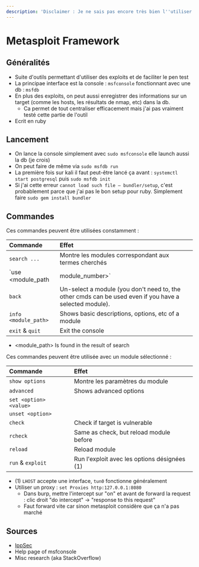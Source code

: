 ```yaml
---
description: 'Disclaimer : Je ne sais pas encore très bien l''utiliser'
---
```


# Metasploit Framework

## Généralités

* Suite d'outils permettant d'utiliser des exploits et de faciliter le pen test
* La principae interface est la console : `msfconsole` fonctionnant avec une db : `msfdb`
* En plus des exploits, on peut aussi enregistrer des informations sur un target \(comme les hosts, les résultats de nmap, etc\) dans la db.
  * Ca permet de tout centraliser efficacement mais j'ai pas vraiment testé cette partie de l'outil
* Ecrit en ruby

## Lancement

* On lance la console simplement avec `sudo msfconsole` elle launch aussi la db \(je crois\)
* On peut faire de même via  `sudo msfdb run`
* La première fois sur kali il faut peut-être lancé ça avant :  `systemctl start postgresql` puis `sudo msfdb init`
* Si j'ai cette erreur `cannot load such file — bundler/setup`, c'est probablement parce que j'ai pas le bon setup pour ruby. Simplement faire `sudo gem install bundler`

## Commandes

Ces commandes peuvent être utilisées constamment :

| Commande | Effet |
| :--- | :--- |
| `search ...` | Montre les modules correspondant aux termes cherchés |
| `use <module_path | module_number>` | Select module \(exploit\) |
| `back` | Un-select a module \(you don't need to, the other cmds can be used even if you have a selected module\). |
| `info <module_path>` | Shows basic descriptions, options, etc of a module |
|  `exit` & `quit` | Exit the console |

* &lt;module\_path&gt; Is found in the result of search

Ces commandes peuvent être utilisée avec un module sélectionné :

| Commande | Effet |
| :--- | :--- |
| `show options` | Montre les paramètres du module |
| `advanced` | Shows advanced options |
| `set <option> <value>` |  |
| `unset <option>` |  |
| `check` | Check if target is vulnerable |
| `rcheck` | Same as check, but reload module before |
| `reload` | Reload module |
| `run` & `exploit` | Run l'exploit avec les options désignées \(1\) |

* \(1\) `LHOST` accepte une interface, `tun0` fonctionne généralement
* Utiliser un proxy : `set Proxies http:127.0.0.1:8080`
  * Dans burp, mettre l'intercept sur "on" et avant de forward la request : clic droit "do intercept" -&gt; "response to this request"
  * Faut forward vite car sinon metasploit considère que ça n'a pas marché

## Sources

* [IppSec](https://www.youtube.com/channel/UCa6eh7gCkpPo5XXUDfygQQA)
* Help page of msfconsole
* Misc research \(aka StackOverflow\)

